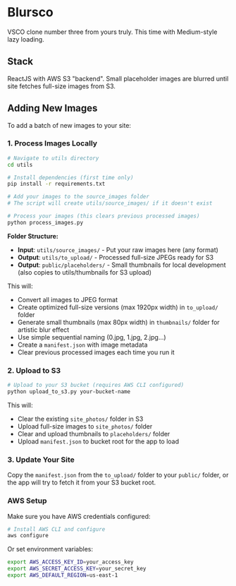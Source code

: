 # Blursco

VSCO clone number three from yours truly. This time with Medium-style lazy loading.

## Stack

ReactJS with AWS S3 "backend". Small placeholder images are blurred until site fetches full-size images from S3.

## Adding New Images

To add a batch of new images to your site:

### 1. Process Images Locally

```bash
# Navigate to utils directory
cd utils

# Install dependencies (first time only)
pip install -r requirements.txt

# Add your images to the source_images folder
# The script will create utils/source_images/ if it doesn't exist

# Process your images (this clears previous processed images)
python process_images.py
```

**Folder Structure:**
- **Input**: `utils/source_images/` - Put your raw images here (any format)
- **Output**: `utils/to_upload/` - Processed full-size JPEGs ready for S3
- **Output**: `public/placeholders/` - Small thumbnails for local development (also copies to utils/thumbnails for S3 upload)

This will:
- Convert all images to JPEG format
- Create optimized full-size versions (max 1920px width) in `to_upload/` folder
- Generate small thumbnails (max 80px width) in `thumbnails/` folder for artistic blur effect
- Use simple sequential naming (0.jpg, 1.jpg, 2.jpg...)
- Create a `manifest.json` with image metadata
- Clear previous processed images each time you run it

### 2. Upload to S3

```bash
# Upload to your S3 bucket (requires AWS CLI configured)
python upload_to_s3.py your-bucket-name
```

This will:
- Clear the existing `site_photos/` folder in S3
- Upload full-size images to `site_photos/` folder
- Clear and upload thumbnails to `placeholders/` folder
- Upload `manifest.json` to bucket root for the app to load

### 3. Update Your Site

Copy the `manifest.json` from the `to_upload/` folder to your `public/` folder, or the app will try to fetch it from your S3 bucket root.

### AWS Setup

Make sure you have AWS credentials configured:
```bash
# Install AWS CLI and configure
aws configure
```

Or set environment variables:
```bash
export AWS_ACCESS_KEY_ID=your_access_key
export AWS_SECRET_ACCESS_KEY=your_secret_key
export AWS_DEFAULT_REGION=us-east-1
```
